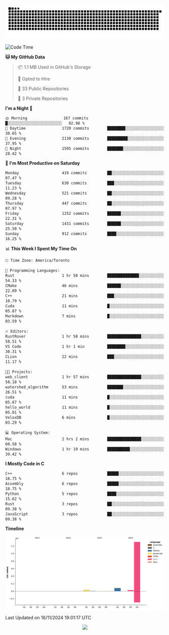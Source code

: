 <picture>
  <source media="(prefers-color-scheme: dark)" srcset="https://raw.githubusercontent.com/kkli08/kkli08/output/github-contribution-grid-snake-dark.svg">
  <source media="(prefers-color-scheme: light)" srcset="https://raw.githubusercontent.com/kkli08/kkli08/output/github-contribution-grid-snake.svg">
  <img alt="github contribution grid snake animation" src="https://raw.githubusercontent.com/kkli08/kkli08/output/github-contribution-grid-snake.svg">
</picture>


<!--START_SECTION:waka-->
![Code Time](http://img.shields.io/badge/Code%20Time-86%20hrs%2030%20mins-blue)

**🐱 My GitHub Data** 

> 📦 1.1 MB Used in GitHub's Storage 
 > 
> 💼 Opted to Hire
 > 
> 📜 33 Public Repositories 
 > 
> 🔑 3 Private Repositories 
 > 
**I'm a Night 🦉** 

```text
🌞 Morning                167 commits         █░░░░░░░░░░░░░░░░░░░░░░░░   02.98 % 
🌆 Daytime                1720 commits        ████████░░░░░░░░░░░░░░░░░   30.65 % 
🌃 Evening                2130 commits        █████████░░░░░░░░░░░░░░░░   37.95 % 
🌙 Night                  1595 commits        ███████░░░░░░░░░░░░░░░░░░   28.42 % 
```
📅 **I'm Most Productive on Saturday** 

```text
Monday                   419 commits         ██░░░░░░░░░░░░░░░░░░░░░░░   07.47 % 
Tuesday                  630 commits         ███░░░░░░░░░░░░░░░░░░░░░░   11.23 % 
Wednesday                521 commits         ██░░░░░░░░░░░░░░░░░░░░░░░   09.28 % 
Thursday                 447 commits         ██░░░░░░░░░░░░░░░░░░░░░░░   07.97 % 
Friday                   1252 commits        ██████░░░░░░░░░░░░░░░░░░░   22.31 % 
Saturday                 1431 commits        ██████░░░░░░░░░░░░░░░░░░░   25.50 % 
Sunday                   912 commits         ████░░░░░░░░░░░░░░░░░░░░░   16.25 % 
```


📊 **This Week I Spent My Time On** 

```text
🕑︎ Time Zone: America/Toronto

💬 Programming Languages: 
Rust                     1 hr 50 mins        ██████████████░░░░░░░░░░░   54.33 % 
CMake                    46 mins             ██████░░░░░░░░░░░░░░░░░░░   22.89 % 
C++                      21 mins             ███░░░░░░░░░░░░░░░░░░░░░░   10.79 % 
Cuda                     11 mins             █░░░░░░░░░░░░░░░░░░░░░░░░   05.87 % 
Markdown                 7 mins              █░░░░░░░░░░░░░░░░░░░░░░░░   03.59 % 

🔥 Editors: 
RustRover                1 hr 58 mins        ███████████████░░░░░░░░░░   58.51 % 
VS Code                  1 hr 1 min          ████████░░░░░░░░░░░░░░░░░   30.31 % 
CLion                    22 mins             ███░░░░░░░░░░░░░░░░░░░░░░   11.17 % 

🐱‍💻 Projects: 
web_client               1 hr 57 mins        ███████████████░░░░░░░░░░   58.18 % 
watershed_algorithm      53 mins             ███████░░░░░░░░░░░░░░░░░░   26.51 % 
cuda                     11 mins             █░░░░░░░░░░░░░░░░░░░░░░░░   05.87 % 
hello_world              11 mins             █░░░░░░░░░░░░░░░░░░░░░░░░   05.81 % 
VeloxDB                  6 mins              █░░░░░░░░░░░░░░░░░░░░░░░░   03.29 % 

💻 Operating System: 
Mac                      2 hrs 2 mins        ███████████████░░░░░░░░░░   60.58 % 
Windows                  1 hr 19 mins        ██████████░░░░░░░░░░░░░░░   39.42 % 
```

**I Mostly Code in C** 

```text
C++                      6 repos             █████░░░░░░░░░░░░░░░░░░░░   18.75 % 
Assembly                 6 repos             █████░░░░░░░░░░░░░░░░░░░░   18.75 % 
Python                   5 repos             ████░░░░░░░░░░░░░░░░░░░░░   15.62 % 
Rust                     3 repos             ██░░░░░░░░░░░░░░░░░░░░░░░   09.38 % 
JavaScript               3 repos             ██░░░░░░░░░░░░░░░░░░░░░░░   09.38 % 
```



**Timeline**

![Lines of Code chart](https://raw.githubusercontent.com/kkli08/kkli08/main/assets/bar_graph.png)


 Last Updated on 16/11/2024 19:01:17 UTC
<!--END_SECTION:waka-->


<div align="center">
    <img  src="https://github-readme-streak-stats.herokuapp.com/?user=kkli08&theme=cobalt" />
</div>

<br/>
<br/>
<br/>
